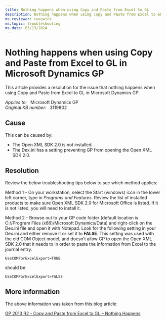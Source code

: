 ```yaml
---
title: Nothing happens when using Copy and Paste from Excel to GL
description: Nothing happens when using Copy and Paste from Excel to GL in Microsoft Dynamics GP. Provides a resolution.
ms.reviewer: cwaswick
ms.topic: troubleshooting
ms.date: 03/13/2024
---
```

# Nothing happens when using Copy and Paste from Excel to GL in Microsoft Dynamics GP

This article provides a resolution for the issue that nothing happens when using Copy and Paste from Excel to GL in Microsoft Dynamics GP.

_Applies to:_ &nbsp; Microsoft Dynamics GP  
_Original KB number:_ &nbsp; 3119802

## Cause

This can be caused by:

- The Open XML SDK 2.0 is not installed.
- The Dex.ini has a setting preventing GP from opening the Open XML SDK 2.0.

## Resolution

Review the below troubleshooting tips below to see which method applies:

Method 1 - On your workstation, select the Start (windows) icon in the lower left corner, type in *Programs and Features*. Review the list of installed products to make sure Open XML SDK 2.0 for Microsoft Office is listed. If it is not listed, you will need to install it.

Method 2 - Browse out to your GP code folder (default location is C://Program Files (x86)/Microsoft Dynamics/Data) and right-click on the Dex.ini file and open it with Notepad. Look for the following setting in your Dex.ini and either remove it or set it to **FALSE**. This setting was used with the old COM Object model, and doesn't allow GP to open the Open XML SDK 2.0 that it needs to in order to paste the information from Excel to the journal entry.

```console
UseCOMForExcelExport=TRUE
```

should be:

```console
UseCOMForExcelExport=FALSE
```

## More information

The above information was taken from this blog article:

[GP 2013 R2 - Copy and Paste from Excel to GL – Nothing Happens](https://community.dynamics.com/blogs/post/?postid=025fef3d-71ca-4629-bbb0-c69ef31a7883)

